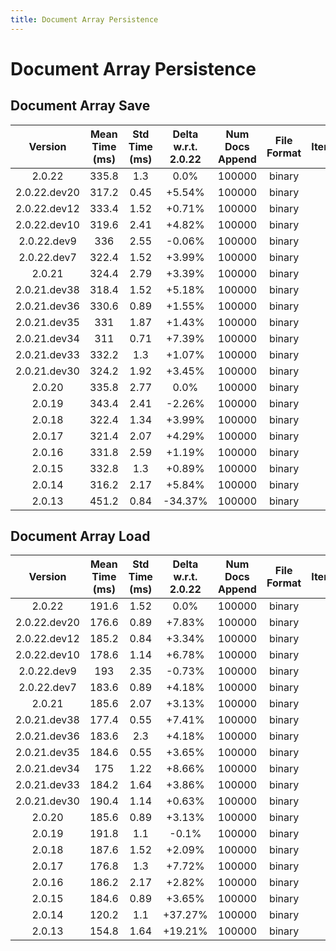 ```yaml
---
title: Document Array Persistence
---
```

# Document Array Persistence

## Document Array Save

| Version | Mean Time (ms) | Std Time (ms) | Delta w.r.t. 2.0.22 | Num Docs Append | File Format | Iterations |
| :---: | :---: | :---: | :---: | :---: | :---: | :---: |
| 2.0.22 | 335.8 | 1.3 | 0.0% | 100000 | binary | 5 |
| 2.0.22.dev20 | 317.2 | 0.45 | +5.54% | 100000 | binary | 5 |
| 2.0.22.dev12 | 333.4 | 1.52 | +0.71% | 100000 | binary | 5 |
| 2.0.22.dev10 | 319.6 | 2.41 | +4.82% | 100000 | binary | 5 |
| 2.0.22.dev9 | 336 | 2.55 | -0.06% | 100000 | binary | 5 |
| 2.0.22.dev7 | 322.4 | 1.52 | +3.99% | 100000 | binary | 5 |
| 2.0.21 | 324.4 | 2.79 | +3.39% | 100000 | binary | 5 |
| 2.0.21.dev38 | 318.4 | 1.52 | +5.18% | 100000 | binary | 5 |
| 2.0.21.dev36 | 330.6 | 0.89 | +1.55% | 100000 | binary | 5 |
| 2.0.21.dev35 | 331 | 1.87 | +1.43% | 100000 | binary | 5 |
| 2.0.21.dev34 | 311 | 0.71 | +7.39% | 100000 | binary | 5 |
| 2.0.21.dev33 | 332.2 | 1.3 | +1.07% | 100000 | binary | 5 |
| 2.0.21.dev30 | 324.2 | 1.92 | +3.45% | 100000 | binary | 5 |
| 2.0.20 | 335.8 | 2.77 | 0.0% | 100000 | binary | 5 |
| 2.0.19 | 343.4 | 2.41 | -2.26% | 100000 | binary | 5 |
| 2.0.18 | 322.4 | 1.34 | +3.99% | 100000 | binary | 5 |
| 2.0.17 | 321.4 | 2.07 | +4.29% | 100000 | binary | 5 |
| 2.0.16 | 331.8 | 2.59 | +1.19% | 100000 | binary | 5 |
| 2.0.15 | 332.8 | 1.3 | +0.89% | 100000 | binary | 5 |
| 2.0.14 | 316.2 | 2.17 | +5.84% | 100000 | binary | 5 |
| 2.0.13 | 451.2 | 0.84 | -34.37% | 100000 | binary | 5 |
## Document Array Load

| Version | Mean Time (ms) | Std Time (ms) | Delta w.r.t. 2.0.22 | Num Docs Append | File Format | Iterations |
| :---: | :---: | :---: | :---: | :---: | :---: | :---: |
| 2.0.22 | 191.6 | 1.52 | 0.0% | 100000 | binary | 5 |
| 2.0.22.dev20 | 176.6 | 0.89 | +7.83% | 100000 | binary | 5 |
| 2.0.22.dev12 | 185.2 | 0.84 | +3.34% | 100000 | binary | 5 |
| 2.0.22.dev10 | 178.6 | 1.14 | +6.78% | 100000 | binary | 5 |
| 2.0.22.dev9 | 193 | 2.35 | -0.73% | 100000 | binary | 5 |
| 2.0.22.dev7 | 183.6 | 0.89 | +4.18% | 100000 | binary | 5 |
| 2.0.21 | 185.6 | 2.07 | +3.13% | 100000 | binary | 5 |
| 2.0.21.dev38 | 177.4 | 0.55 | +7.41% | 100000 | binary | 5 |
| 2.0.21.dev36 | 183.6 | 2.3 | +4.18% | 100000 | binary | 5 |
| 2.0.21.dev35 | 184.6 | 0.55 | +3.65% | 100000 | binary | 5 |
| 2.0.21.dev34 | 175 | 1.22 | +8.66% | 100000 | binary | 5 |
| 2.0.21.dev33 | 184.2 | 1.64 | +3.86% | 100000 | binary | 5 |
| 2.0.21.dev30 | 190.4 | 1.14 | +0.63% | 100000 | binary | 5 |
| 2.0.20 | 185.6 | 0.89 | +3.13% | 100000 | binary | 5 |
| 2.0.19 | 191.8 | 1.1 | -0.1% | 100000 | binary | 5 |
| 2.0.18 | 187.6 | 1.52 | +2.09% | 100000 | binary | 5 |
| 2.0.17 | 176.8 | 1.3 | +7.72% | 100000 | binary | 5 |
| 2.0.16 | 186.2 | 2.17 | +2.82% | 100000 | binary | 5 |
| 2.0.15 | 184.6 | 0.89 | +3.65% | 100000 | binary | 5 |
| 2.0.14 | 120.2 | 1.1 | +37.27% | 100000 | binary | 5 |
| 2.0.13 | 154.8 | 1.64 | +19.21% | 100000 | binary | 5 |
